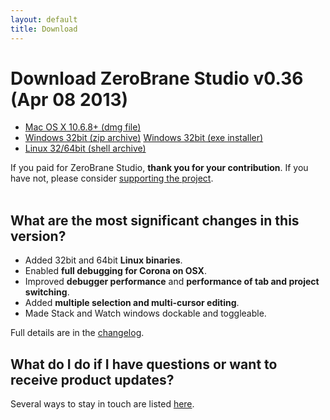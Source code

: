 ```yaml
---
layout: default
title: Download
---
```


# Download ZeroBrane Studio v0.36 (Apr 08 2013)

<ul class="download" id="download-options">
  <li><a class="mac" href="https://download.zerobrane.com/ZeroBraneStudioEduPack-0.36-macos.dmg" onclick="var that=this;_gaq.push(['_trackEvent','Download','ZeroBraneStudioEduPack-0.36-macos.dmg',this.href]);setTimeout(function(){location.href=that.href;},200);return false;">
    Mac OS X 10.6.8+ (dmg file)</a></li>
  <li><a class="winzip" href="https://download.zerobrane.com/ZeroBraneStudioEduPack-0.36-win32.zip" onclick="var that=this;_gaq.push(['_trackEvent','Download','ZeroBraneStudioEduPack-0.36-win32.zip',this.href]);setTimeout(function(){location.href=that.href;},200);return false;">
    Windows 32bit (zip archive)</a>
      <a class="winexe" href="https://download.zerobrane.com/ZeroBraneStudioEduPack-0.36-win32.exe" onclick="var that=this;_gaq.push(['_trackEvent','Download','ZeroBraneStudioEduPack-0.36-win32.exe',this.href]);setTimeout(function(){location.href=that.href;},200);return false;">
    Windows 32bit (exe installer)</a></li>
  <li><a class="linux" href="https://download.zerobrane.com/ZeroBraneStudioEduPack-0.36-linux.sh" onclick="var that=this;_gaq.push(['_trackEvent','Download','ZeroBraneStudio-0.36-linux.sh',this.href]);setTimeout(function(){location.href=that.href;},200);return false;">
    Linux 32/64bit (shell archive)</a></li>
</ul>

<div class="thank-you">If you paid for ZeroBrane Studio, <strong>thank you for your contribution</strong>. If you have not, please consider <a href="support.html">supporting the project</a>.</div>

<div class="separator" >&nbsp;</div>

## What are the most significant changes in this version?
- Added 32bit and 64bit **Linux binaries**.
- Enabled **full debugging for Corona on OSX**.
- Improved **debugger performance** and **performance of tab and project switching**.
- Added **multiple selection and multi-cursor editing**.
- Made Stack and Watch windows dockable and toggleable.

Full details are in the [changelog](https://github.com/pkulchenko/ZeroBraneStudio/blob/master/CHANGELOG.md).

## What do I do if I have questions or want to receive product updates?

Several ways to stay in touch are listed [here](community.html).
